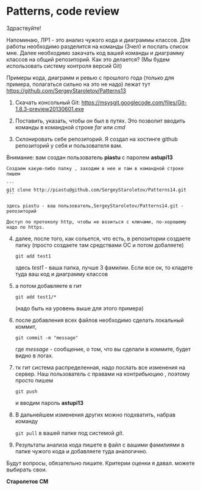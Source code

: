 Patterns, code review
==========
Здраствуйте!

Напоминаю, ЛР1 - это анализ чужого кода и диаграммы классов. Для работы необходимо разделится на команды (3чел) и послать список мне. Далее необходимо закачать код вашей команды и диаграмму классов на общий репозиторий. Как это делается? (Мы будем использовать систему контроля версий Git)

Примеры кода, диаграмм и ревью с прошлого года (только для примера, полагаться сильно на это не надо) лежат тут https://github.com/SergeyStaroletov/Patterns13


1. Скачать консольный Git:
<https://msysgit.googlecode.com/files/Git-1.8.3-preview20130601.exe>

2. Поставить, указать, чтобы он был в путях. Это позволит вводить команды в командной строке _far_ или _cmd_

3. Склонировать себе репозиторий. Я создал на хостинге github репозиторий у себя и пользователя вам.

Внимание: вам создан пользователь __piastu__ с паролем __astupi13__

    Создаем какую-либо папку , заходим в нее и там в командной строке пишем

    ``` 
    git clone http://piastu@github.com/SergeyStaroletov/Patterns14.git
    ```
    
    здесь piastu - ваш пользователь,SergeyStaroletov/Patterns14.git - репозиторий
    
    Доступ по протоколу http, чтобы не возиться с ключами, по-хорошему надо по https.

4. далее, после того, как сольется, что есть, в репозитории создаете папку (просто создаете там средствами ОС и потом добаляете)

    ```
    git add test1
    ```
    
    здесь _test1_ - ваша папка, лучше 3 фамилии. 
    Если все ок, то кладете туда ваш код и диаграмму классов

5. а потом добавляете в гит
    ```
    git add test1/*
    ```
    (надо быть на уровень выше для этого примера)

6. после добавления всех файлов необходимо сделать локальный коммит, 
    ```
    git commit -m "message"
    ```
    где _message_ - сообщение, о том, что вы сделали в коммите, будет видно в логах.

7. тк гит система распределенная, надо послать все изменения на сервер.
Наш пользователь с правами на контрибьюцию , поэтому просто пишем
    ```
    git push
    ```
    и вводим пароль __astupi13__

8. В дальнейшем изменения других можно подхватить, набрав команду

    ```git pull``` в вашей папке под системой _git_.

9. Результаты анализа кода пишете в файл с вашими фамилиями в папке чужого кода и добавляете туда аналогично.

Будут вопросы, обязательно пишите. Критерии оценки я давал. можете выбирать свои.

__Старолетов СМ__
